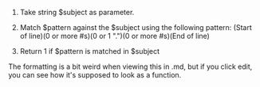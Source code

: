 1. Take string $subject as parameter.
2. Match $pattern against the $subject using the following pattern:
(Start of line)(0 or more #s)(0 or 1 ".")(0 or more #s)(End of line)

3. Return 1 if $pattern is matched in $subject

<?php
function checkFloat($subject){
	$pattern = '/^[0-9]{0,}[.]{0,1}[0-9]{0,}$/';
	return preg_match($pattern, $subject);
}
?>

The formatting is a bit weird when viewing this in .md, but if you click edit, you can see how it's supposed to look as a function.